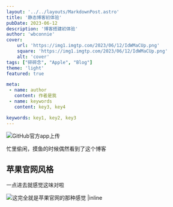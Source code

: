 ```yaml
---
layout: '../../layouts/MarkdownPost.astro'
title: '静态博客初体验'
pubDate: 2023-06-12
description: '博客搭建初体验'
author: 'wbconnie'
cover:
    url: 'https://img1.imgtp.com/2023/06/12/IdWMaCUp.png'
    square: 'https://img1.imgtp.com/2023/06/12/IdWMaCUp.png'
    alt: 'cover'
tags: ["碎碎念", "Apple", "Blog"] 
theme: 'light'
featured: true

meta:
 - name: author
   content: 作者是我
 - name: keywords
   content: key3, key4

keywords: key1, key2, key3
---
```


![GitHub官方app上传](https://img1.imgtp.com/2023/06/12/ZWw7wRzV.png)

忙里偷闲，摸鱼的时候偶然看到了这个博客

## 苹果官网风格

一点进去就感觉这味对啦

![这完全就是苹果官网的那种感觉 |inline](https://img1.imgtp.com/2023/06/12/0jZvmAQB.png)



